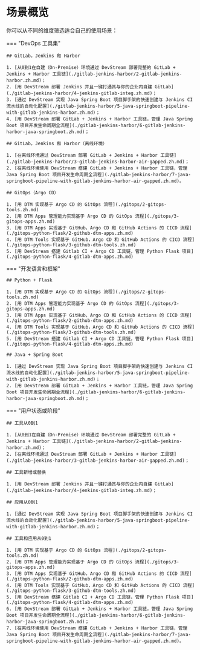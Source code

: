 # 场景概览

你可以从不同的维度筛选适合自己的使用场景：

=== "DevOps 工具集"

    ## GitLab，Jenkins 和 Harbor

    1. [从0到1在自建（On-Premise）环境通过 DevStream 部署完整的 GitLab + Jenkins + Harbor 工具链](./gitlab-jenkins-harbor/2-gitlab-jenkins-harbor.zh.md)；
    2. [用 DevStream 部署 Jenkins 并且一键打通其与你的企业内自建 GitLab](./gitlab-jenkins-harbor/4-jenkins-gitlab-integ.zh.md)；
    3. [通过 DevStream 实现 Java Spring Boot 项目脚手架的快速创建与 Jenkins CI 流水线的自动化配置](./gitlab-jenkins-harbor/5-java-springboot-pipeline-with-gitlab-jenkins-harbor.zh.md)；
    4. [用 DevStream 部署 GitLab + Jenkins + Harbor 工具链，管理 Java Spring Boot 项目开发生命周期全流程](./gitlab-jenkins-harbor/6-gitlab-jenkins-harbor-java-springboot.zh.md)；
    
    ## GitLab，Jenkins 和 Harbor（离线环境）

    1. [在离线环境通过 DevStream 部署 GitLab + Jenkins + Harbor 工具链](./gitlab-jenkins-harbor/3-gitlab-jenkins-harbor-air-gapped.zh.md)；
    2. [在离线环境使用 DevStream 搭建 GitLab + Jenkins + Harbor 工具链，管理 Java Spring Boot 项目开发生命周期全流程](./gitlab-jenkins-harbor/7-java-springboot-pipeline-with-gitlab-jenkins-harbor-air-gapped.zh.md)。

    ## GitOps（Argo CD）

    1. [用 DTM 实现基于 Argo CD 的 GitOps 流程](./gitops/2-gitops-tools.zh.md)
    2. [用 DTM Apps 管理能力实现基于 Argo CD 的 GitOps 流程](./gitops/3-gitops-apps.zh.md)
    3. [用 DTM Apps 实现基于 GitHub，Argo CD 和 GitHub Actions 的 CICD 流程](./gitops-python-flask/2-github-dtm-apps.zh.md)
    4. [用 DTM Tools 实现基于 GitHub，Argo CD 和 GitHub Actions 的 CICD 流程](./gitops-python-flask/3-github-dtm-tools.zh.md)
    5. [用 DevStream 搭建 Gitlab CI + Argo CD 工具链，管理 Python Flask 项目](./gitops-python-flask/4-gitlab-dtm-apps.zh.md)


=== "开发语言和框架"

    ## Python + Flask

    1. [用 DTM 实现基于 Argo CD 的 GitOps 流程](./gitops/2-gitops-tools.zh.md)
    2. [用 DTM Apps 管理能力实现基于 Argo CD 的 GitOps 流程](./gitops/3-gitops-apps.zh.md)
    3. [用 DTM Apps 实现基于 GitHub，Argo CD 和 GitHub Actions 的 CICD 流程](./gitops-python-flask/2-github-dtm-apps.zh.md)
    4. [用 DTM Tools 实现基于 GitHub，Argo CD 和 GitHub Actions 的 CICD 流程](./gitops-python-flask/3-github-dtm-tools.zh.md)
    5. [用 DevStream 搭建 Gitlab CI + Argo CD 工具链，管理 Python Flask 项目](./gitops-python-flask/4-gitlab-dtm-apps.zh.md)

    ## Java + Spring Boot

    1. [通过 DevStream 实现 Java Spring Boot 项目脚手架的快速创建与 Jenkins CI 流水线的自动化配置](./gitlab-jenkins-harbor/5-java-springboot-pipeline-with-gitlab-jenkins-harbor.zh.md)；
    2. [用 DevStream 部署 GitLab + Jenkins + Harbor 工具链，管理 Java Spring Boot 项目开发生命周期全流程](./gitlab-jenkins-harbor/6-gitlab-jenkins-harbor-java-springboot.zh.md)；

=== "用户状态或阶段"

    ## 工具从0到1

    1. [从0到1在自建（On-Premise）环境通过 DevStream 部署完整的 GitLab + Jenkins + Harbor 工具链](./gitlab-jenkins-harbor/2-gitlab-jenkins-harbor.zh.md)；
    2. [在离线环境通过 DevStream 部署 GitLab + Jenkins + Harbor 工具链](./gitlab-jenkins-harbor/3-gitlab-jenkins-harbor-air-gapped.zh.md)；

    ## 工具新增或替换

    1. [用 DevStream 部署 Jenkins 并且一键打通其与你的企业内自建 GitLab](./gitlab-jenkins-harbor/4-jenkins-gitlab-integ.zh.md)；

    ## 应用从0到1

    1. [通过 DevStream 实现 Java Spring Boot 项目脚手架的快速创建与 Jenkins CI 流水线的自动化配置](./gitlab-jenkins-harbor/5-java-springboot-pipeline-with-gitlab-jenkins-harbor.zh.md)；

    ## 工具和应用从0到1

    1. [用 DTM 实现基于 Argo CD 的 GitOps 流程](./gitops/2-gitops-tools.zh.md)
    2. [用 DTM Apps 管理能力实现基于 Argo CD 的 GitOps 流程](./gitops/3-gitops-apps.zh.md)
    3. [用 DTM Apps 实现基于 GitHub，Argo CD 和 GitHub Actions 的 CICD 流程](./gitops-python-flask/2-github-dtm-apps.zh.md)
    4. [用 DTM Tools 实现基于 GitHub，Argo CD 和 GitHub Actions 的 CICD 流程](./gitops-python-flask/3-github-dtm-tools.zh.md)
    5. [用 DevStream 搭建 Gitlab CI + Argo CD 工具链，管理 Python Flask 项目](./gitops-python-flask/4-gitlab-dtm-apps.zh.md)
    6. [用 DevStream 部署 GitLab + Jenkins + Harbor 工具链，管理 Java Spring Boot 项目开发生命周期全流程](./gitlab-jenkins-harbor/6-gitlab-jenkins-harbor-java-springboot.zh.md)；
    7. [在离线环境使用 DevStream 搭建 GitLab + Jenkins + Harbor 工具链，管理 Java Spring Boot 项目开发生命周期全流程](./gitlab-jenkins-harbor/7-java-springboot-pipeline-with-gitlab-jenkins-harbor-air-gapped.zh.md)。
